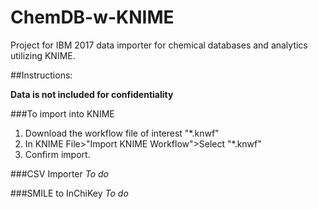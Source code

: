 # ChemDB-w-KNIME
Project for IBM 2017 data importer for chemical databases and analytics utilizing KNIME.

##Instructions:

**Data is not included for confidentiality**

###To import into KNIME
1. Download the workflow file of interest "*.knwf"
1. In KNIME File>"Import KNIME Workflow">Select "*.knwf"
1. Confirm import.

###CSV Importer
*To do*

###SMILE to InChiKey
*To do*
